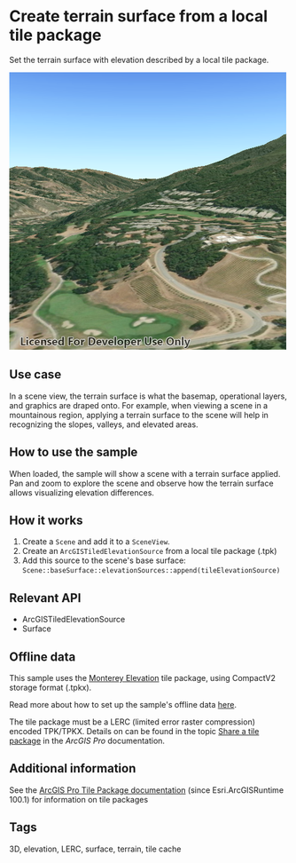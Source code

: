 # Create terrain surface from a local tile package

Set the terrain surface with elevation described by a local tile package.

![](screenshot.png)

## Use case

In a scene view, the terrain surface is what the basemap, operational layers, and graphics are draped onto. For example, when viewing a scene in a mountainous region, applying a terrain surface to the scene will help in recognizing the slopes, valleys, and elevated areas.

## How to use the sample

When loaded, the sample will show a scene with a terrain surface applied. Pan and zoom to explore the scene and observe how the terrain surface allows visualizing elevation differences.

## How it works

1. Create a `Scene` and add it to a `SceneView`.
2. Create an `ArcGISTiledElevationSource`  from a local tile package (.tpk)
3. Add this source to the scene's base surface: `Scene::baseSurface::elevationSources::append(tileElevationSource)`

## Relevant API

* ArcGISTiledElevationSource
* Surface

## Offline data

This sample uses the [Monterey Elevation](https://arcgisruntime.maps.arcgis.com/home/item.html?id=52ca74b4ba8042b78b3c653696f34a9c) tile package, using CompactV2 storage format (.tpkx).

Read more about how to set up the sample's offline data [here](http://links.esri.com/ArcGISRuntimeQtSamples#use-offline-data-in-the-samples).

The tile package must be a LERC (limited error raster compression) encoded TPK/TPKX. Details on can be found in the topic [Share a tile package](https://pro.arcgis.com/en/pro-app/help/sharing/overview/tile-package.htm) in the *ArcGIS Pro* documentation.

## Additional information

See the [ArcGIS Pro Tile Package documentation](https://pro.arcgis.com/en/pro-app/help/sharing/overview/tile-package.htm) (since Esri.ArcGISRuntime 100.1) for information on tile packages

## Tags

3D, elevation, LERC, surface, terrain, tile cache
